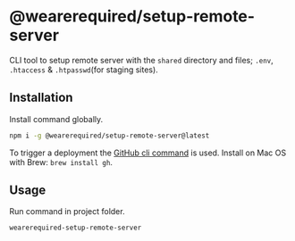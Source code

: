 # @wearerequired/setup-remote-server

CLI tool to setup remote server with the `shared` directory and files; `.env`, `.htaccess` & `.htpasswd`(for staging sites).

## Installation
Install command globally.
```bash
npm i -g @wearerequired/setup-remote-server@latest
```

To trigger a deployment the [GitHub cli command](https://cli.github.com/) is used. Install on Mac OS with Brew: `brew install gh`.

## Usage
Run command in project folder.
```bash
wearerequired-setup-remote-server
```
